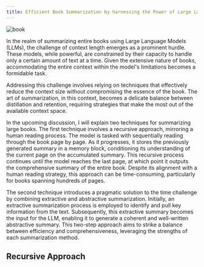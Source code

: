 ```yaml
---
title: Efficient Book Summarization by harnessing the Power of Large Language Models
---
```


![book](https://basmo.app/wp-content/uploads/2021/10/how-to-write-a-book-summary-1.gif)

In the realm of summarizing entire books using Large Language Models (LLMs), the challenge of context length emerges as a prominent hurdle. These models, while powerful, are constrained by their capacity to handle only a certain amount of text at a time. Given the extensive nature of books, accommodating the entire context within the model's limitations becomes a formidable task.

Addressing this challenge involves relying on techniques that effectively reduce the context size without compromising the essence of the book. The art of summarization, in this context, becomes a delicate balance between distillation and retention, requiring strategies that make the most out of the available context space.

In the upcoming discussion, I will explain two techniques for summarizing large books. The first technique involves a recursive approach, mirroring a human reading process. The model is tasked with sequentially reading through the book page by page. As it progresses, it stores the previously generated summary in a memory block, conditioning its understanding of the current page on the accumulated summary. This recursive process continues until the model reaches the last page, at which point it outputs the comprehensive summary of the entire book. Despite its alignment with a human reading strategy, this approach can be time-consuming, particularly for books spanning hundreds of pages.

The second technique introduces a pragmatic solution to the time challenge by combining extractive and abstractive summarization. Initially, an extractive summarization process is employed to identify and pull key information from the text. Subsequently, this extractive summary becomes the input for the LLM, enabling it to generate a coherent and well-written abstractive summary. This two-step approach aims to strike a balance between efficiency and comprehensiveness, leveraging the strengths of each summarization method.

## Recursive Approach
